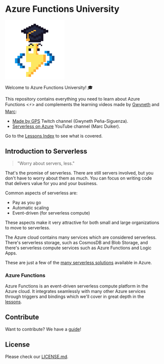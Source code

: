 # Azure Functions University

![Zappy student](./img/zappy-university-192.gif)

Welcome to Azure Functions University! 🎓

This repository contains everything you need to learn about Azure Functions &lt;⚡&gt; and complements the learning videos made by [Gwyneth](https://twitter.com/madebygps) and [Marc](https://twitter.com/marcduiker):

- [Made by GPS](https://www.twitch.tv/madebygps) Twitch channel (Gwyneth Peña-Siguenza).
- [Serverless on Azure](https://www.youtube.com/c/marcduiker-serverless) YouTube channel (Marc Duiker).

Go to the [Lessons Index](lessons/_index.md) to see what is covered.

## Introduction to Serverless

> "Worry about servers, less."

That's the promise of serverless. There are still servers involved, but you don't have to worry about them as much. You can focus on writing code that delivers value for you and your business.

Common aspects of serverless are:

- Pay as you go
- Automatic scaling
- Event-driven (for serverless compute)

These aspects make it very attractive for both small and large organizations to move to serverless.

The Azure cloud contains many services which are considered serverless. There's serverless storage, such as CosmosDB and Blob Storage, and there's serverless compute services such as Azure Functions and Logic Apps.

These are just a few of the [many serverless solutions](https://azure.microsoft.com/en-us/solutions/serverless/#overview) available in Azure.

### Azure Functions

Azure Functions is an event-driven serverless compute platform in the Azure cloud. It integrates seamlessly with many other Azure services through triggers and bindings which we'll cover in great depth in the [lessons](./lessons/_index.md).

## Contribute

Want to contribute? We have a [guide](./CONTRIBUTING.md)!

## License

Please check our [LICENSE.md](./LICENSE.md).
